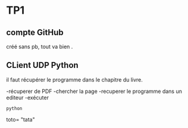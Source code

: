 # TP1

## compte GitHub

créé sans pb, tout va bien .

## CLient UDP Python 

il faut récupérer le programme dans le chapitre du livre.

-récuperer de PDF
-chercher la page
-recuperer le programme dans un editeur 
-exécuter 

    python
toto= "tata"

